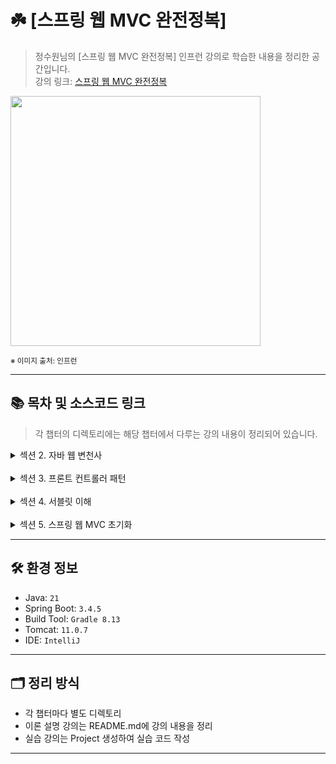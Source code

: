 # ☘️ [스프링 웹 MVC 완전정복]

> 정수원님의 [스프링 웹 MVC 완전정복] 인프런 강의로 학습한 내용을 정리한 공간입니다.  
> 강의 링크: [스프링 웹 MVC 완전정복](https://www.inflearn.com/course/%EC%8A%A4%ED%94%84%EB%A7%81-mvc-%EC%99%84%EC%A0%84%EC%A0%95%EB%B3%B5/dashboard)


<img src="https://cdn.inflearn.com/public/files/courses/336964/cover/01jrag4tv09tfazwzs4xpmxxe2?f=avif" width="400px">

<sub>※ 이미지 출처: 인프런</sub>

---

## 📚 목차 및 소스코드 링크

> 각 챕터의 디렉토리에는 해당 챕터에서 다루는 강의 내용이 정리되어 있습니다.

<details>
<summary>섹션 2. 자바 웹 변천사</summary>
<div markdown="1">

| 강의               | 디렉토리 경로                                          |
|------------------|--------------------------------------------------|
| 서블릿 방식 - Servlet | [section02/servlet](section02/servlet/README.md) |
| 모델 1 방식 - JSP    | [section02/jsp](section02/jsp/README.md)         |
| 모델 2 방식 - MVC    | [section02/mvc](section02/mvc/README.md)         |

</div>
</details>
<br/>
<details>
<summary>섹션 3. 프론트 컨트롤러 패턴</summary>
<div markdown="1">

| 강의             | 디렉토리 경로                                                            |
|----------------|--------------------------------------------------------------------|
| 프론트 컨트롤러 패턴 이해 | [section03/front-controller](section03/front-controller/README.md) |
| 스프링 MVC 간단 예제  | [section03/spring-mvc](section03/spring-mvc)                       |

</div>
</details>
<br/>
<details>
<summary>섹션 4. 서블릿 이해</summary>
<div markdown="1">

| 강의                        | 디렉토리 경로                                                                                |
|---------------------------|----------------------------------------------------------------------------------------|
| 서블릿(Servlet)              | [section04/servlet](section04/servlet/README.md)                                       |
| HttpServletRequest        | [section04/httpServletRequest](section04/httpServletRequest/README.md)                 |
| HttpServletRequest 기본     | [section04/httpServletRequestBasic](section04/httpServletRequestBasic/README.md)       |
| HttpServletRequest 요청 처리  | [section04/httpServletRequestProcess](section04/httpServletRequestProcess/README.md)   |
| HttpServletResponse       | [section04/httpServletResponse](section04/httpServletResponse/README.md)               |
| HttpServletResponse 응답 처리 | [section04/httpServletResponseProcess](section04/httpServletResponseProcess/README.md) |

</div>
</details>
<br/>
<details>
<summary>섹션 5. 스프링 웹 MVC 초기화</summary>
<div markdown="1">

| 강의                            | 디렉토리 경로                                                              |
|-------------------------------|----------------------------------------------------------------------|
| 서블릿 컨테이너 및 스프링 컨테이너 (1) ~ (2) | [section05/servlet-container](section05/servlet-container/README.md) |

</div>
</details>

---

## 🛠️ 환경 정보

- Java: `21`
- Spring Boot: `3.4.5`
- Build Tool: `Gradle 8.13`
- Tomcat: `11.0.7`
- IDE: `IntelliJ`

---

## 🗂️ 정리 방식

- 각 챕터마다 별도 디렉토리
- 이론 설명 강의는 README.md에 강의 내용을 정리
- 실습 강의는 Project 생성하여 실습 코드 작성

---

